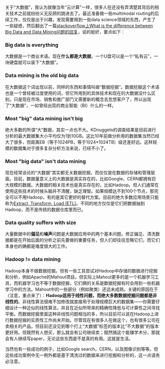 关于“大数据”，我认为就像当年“云计算”一样，很多人在还没有弄清楚其背后的相关技术之前就纷纷义无反顾的跳进去了。最近准备做一些multimodal routing的后续工作，仅仅是出于兴趣，发现需要用到一些data science领域的东西，产生了一些疑惑，然后翻出了一篇[stackoverflow上What is the difference between Big Data and Data Mining问题的回复](http://stackoverflow.com/a/22421731/4440427)，说的挺好，要点如下：

### Big data is everything

大数据是一个商业术语。现在**什么都是大数据**，一个U盘可以是一个“私有云”，一块硬盘就可以装下“大数据”。

### Data mining is the old big data

在大数据这个词出现以前，同样的东西和事情叫做“数据挖掘”。数据挖掘这个术语也是一个曾经被过度使用的词，但它所用到的具体技术和现在的大数据没什么区别。只是现在市场、销售和推广部门又需要新的概念去忽悠客户了，所以出现了“大数据”，一如曾经出现的商业智能（BI）什么的一样。

### Most "big" data mining isn't big

绝大多数的所谓“大”数据，其实一点也不大。KDnuggets的调查结果是目前进行分析的最大数据集大小平均仅为1到10GB。这比10年前做分析用的数据集当然已经大了很多，但距离EB（等于1024PB，等于1024\*1024TB）级还差好远。这样规模的数据集对于很多复杂分析方法来说，已经不小了。

### Most "big data" isn't data mining

现在经常谈论的“大数据”其实都无关数据挖掘，而仅仅是在数据的存储和管理层面。目前，数据量意义上的大数据是真实存在的，比如Google，CERN都拥有巨大规模的数据。大数据的相关技术也是真实存在的，比如Hadoop。但人们通常在使用这些技术的时候头脑并不清醒，缺乏理智。如果规模达不到100个节点，那完全可以不用Hadoop，有的是其它更好的替代方案。目前的绝大多数应用场景只能称为[Extract, Transform, Load (ETL)](https://en.wikipedia.org/wiki/Extract,_transform,_load)。不同的地方仅仅是它们把数据抽到Hadoop，而不是传统的数据仓库里而已。

### Data quality suffers with size

大量数据中的**偏见**和**噪声**问题是大数据应用中的两个基本问题。修正偏见、清洗数据都是在开始后面的分析之前先要做的重要任务，但人们却往往忽略它们，而它们本身也的确都是难度很大的工作。

### Hadoop != data mining

Hadoop本身不做数据挖掘。但有一些工具尝试对Hadoop中存储的数据进行挖掘和分析，例如Apache的Mahout项目。但实际上Mahout更多的是一个机器学习工具，而机器学习也不等于数据挖掘，它们俩的关系是数据挖掘有时会用到一些机器学习中的方法。Mahout中的一些部分（例如聚类）还远未成熟。关键的原因在于（注意，重点来了）：**Hadoop适用于线性问题，而绝大多数数据挖掘问题都是非线性的**。非线性算法很难不加修改就直接用于处理规模巨大的数据集——你需要仔细设计一种近似的线性算法，并且在近似所带来的精确性降低与可计算性之间寻找平衡。而数据挖掘里面这种非线性问题相当的多，所以目前可以说在Hadoop上进行数据挖掘的实质性工作尚未开始。尽管现在有很多人在做这个，也有很多公司在卖相关的产品，但目前还没见到哪个打上“大数据”标签的版本比“不大数据“的版本更好用。但既然有人想买，那么就会有公司继续卖；既然搞这个能赚学术分，那就会有人继续写paper，无论这些东西是不是真的有用。这就是生活。

当然也有一些成功的例子，比如Google search，CERN，以及图像识别等等。但这些成功案例中无一例外都是基于清洗过的数据来进行挖掘和分析的，这一点请务必注意。